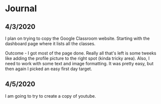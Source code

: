 # Journal

<!--
git config --global user.name "Tanner Helton"
git config --global user.email "tannerwh@gmail.com"
-->

## 4/3/2020
I plan on trying to copy the Google Classroom website. Starting with the dashboard page where it lists all the classes.

Outcome - I got most of the page done. Really all that's left is some tweeks like adding the profile picture to the right spot (kinda tricky area). Also, I need to work with some text and image formatting. It was pretty easy, but then again I picked an easy first day target.

## 4/5/2020
I am going to try to create a copy of youtube.